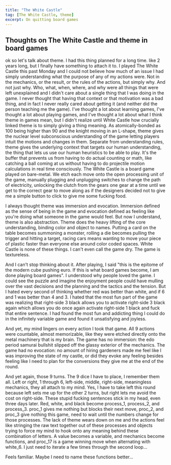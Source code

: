 ```yaml
---
title: "The White Castle"
tag: [The White Castle, theme]
excerpt: On quitting board games
---
```


## Thoughts on The White Castle and theme in board games

ok so let's talk about theme. I had this thing planned for a long time. like 2 years long, but I finally have something to attach it to. I played The White Castle this past Monday and I could not believe how much of an issue I had simply understanding what the purpose of any of my actions were. Not in the mechanics, or the result, or the rules of the actions, but simply why. And not just why. Who, what, when, where, and why were all things that were left unexplained and I didn't care about a single thing that I was doing in the game. I never thought that having that context or that motivation was a bad thing, and in fact I never really cared about getting it (and neither did the person teaching me the game). I've thought a lot about learning games, I've thought a lot about playing games, and I've thought a lot about what I think theme in games mean, but I didn't realize until White Castle how crucially linked theme is to simply giving a thing meaning. As atomically-bonded as 100 being higher than 90 and the knight moving in an L-shape, theme gives the nuclear level subconscious understanding of the game letting players intuit the motions and changes in them. Separate from understanding rules, theme gives the underlying context that targets our human understanding, the thing that lets us use our human heuristics to be able to play. It's the buffer that prevents us from having to do actual counting or math, like catching a ball coming at us without having to do projectile motion calculations in real time consciously. The White Castle is a board game played on bare-metal. We etch each move onto the open processing unit of the game, manually plugging and unplugging switches to change the path of electricity, unlocking the clutch from the gears one gear at a time until we get to the correct gear to move along as if the designers decided not to give me a simple button to click to give me some fucking food.

I always thought theme was immersion and evocation. Immersion defined as the sense of being in the game and evocation defined as feeling like you're doing what someone in the game would feel. But now I understand, theme is also abstraction. Theme does the heavy lifting of the core understanding, binding color and object to names. Putting a card on the table becomes summoning a monster, rolling a die becomes pulling the trigger and hitting a target, racing cars means wanting to move your piece of plastic faster than everyone else around color coded spaces. White Castle is none of these things. I can't even call the game dry. The game is textureless.

And I can't stop thinking about it. After playing, I said "this is the epitome of the modern cube pushing euro. If this is what board games become, I am done playing board games". I understood why people loved the game. I could see the puzzle and imagine the enjoyment people could have mulling over the vast decisions and the planning and the tactics and the tension. But I hated every second of thinking whether red was better than white, and if 6 and 1 was better than 4 and 3. I hated that the most fun part of the game was realizing that right-side 3 black allows you to activate right-side 3 black again which allows you do once again activate right-side 1 black and fuck that entire sentence. I had found the most fun and addicting thing I could do in the infinitely variable game and found it unsatisfying and joyless. 

And yet, my mind lingers on every action I took that game. All 9 actions were countable, almost memorizable, like they were etched directly onto the metal machinery that is my brain. The game has no immersion: the edo period samurai bullshit slipped off the glassy exterior of the mechanics. The game had no evocation: no amount of hiring gardeners made me feel like I was improving the state of my castle, or did they evoke any feeling besides feeling like I need to plan for the conversions they give me at the end of the round. 

And yet again, those 9 turns. The 9 dice I have to place, I remember them all. Left or right, 1 through 6, left-side, middle, right-side, meaningless mechanics, they all attach to my mind. Yes, I have to take left this round because left sets me up for the other 2 turns, but right lets me avoid the cost on right-side. These stupid fucking sentences stick in my head, even three days later. Red, white, and black become process_1, process_2, and process_3. proc_1 gives me nothing but blocks their next move, proc_2, and proc_3 give nothing this game, need to wait until the numbers change for those processes. The lack of theme wears down on me and the actions feel like stringing the raw text together out of these processes and objects trying to force my mind to hook onto any meaning behind these combination of letters. A value becomes a variable, and mechanics become  functions, and proc_17 is a game winning move when alternating with white_6. I just need to iterate a few times through the second loop...

Feels familiar. Maybe I need to name these functions better...